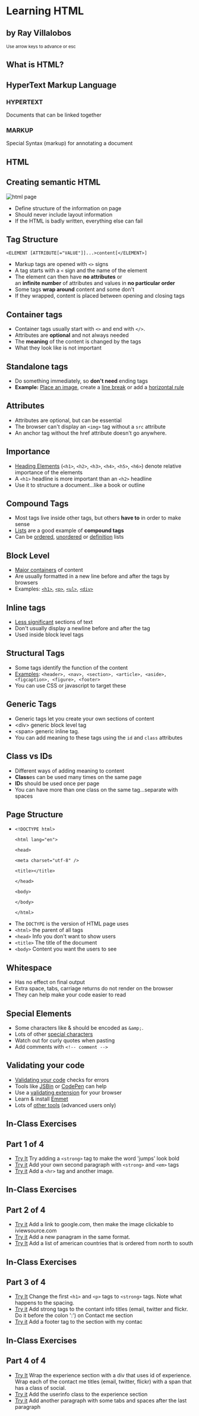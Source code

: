<h1>Learning HTML</h1>

<h2>by Ray Villalobos</h2>

<p><small>Use arrow keys to advance or esc</small></p>

</section>

  

<!-- ============================== slide -->

<section>

<h1>What is HTML?</h1>

<h2>HyperText Markup Language</h2>

  

<div class="fragment">

<h3>HYPERTEXT</h3>

<p>Documents that can be linked together</p>

</div>

  

<div class="fragment">

<h3>MARKUP</h3>

<p>Special Syntax (markup) for annotating a document</p>

</div>

</section>

  

<!-- ============================== slide -->

<section>

<h1>HTML</h1>

<h2>Creating semantic HTML</h2>

<img class="fragment" src="[images/webpage.png](images/webpage.png)" alt="html page">

<ul>

<li class="fragment">Define structure of the information on page</li>

<li class="fragment">Should never include layout information</li>

<li class="fragment">If the HTML is badly written, everything else can fail</li>

</ul>

</section>

  

<!-- ============================== slide -->

<section>

<h1>Tag Structure</h1>

<pre><code class="html" contenteditable>&lt;ELEMENT [ATTRIBUTE[=&quot;VALUE&quot;]]...&gt;content[&lt;/ELEMENT&gt;]</code></pre>

<ul>

<li class="fragment">Markup tags are opened with <code>&lt;&gt;</code> signs</li>

<li class="fragment">A tag starts with a <code>&lt;</code> sign and the name of the element</li>

<li class="fragment">The element can then have <strong>no attributes</strong> or <br />an <strong>infinite number</strong> of attributes and values in <strong>no particular order</strong></li>

<li class="fragment">Some tags <strong>wrap around</strong> content and some don't</code></li>

<li class="fragment">If they wrapped, content is placed between opening and closing tags</li>

</ul>

</section>

  

<!-- ============================== slide -->

<section>

<h1>Container tags</h1>

<ul>

<li class="fragment">Container tags usually start with <code contenteditable="true">&lt;&gt;</code> and end with <code contenteditable="true">&lt;/&gt;</code>.</li>

<li class="fragment">Attributes are <strong>optional</strong> and not always needed</li>

<li class="fragment">The <strong>meaning</strong> of the content is changed by the tags</li>

<li class="fragment">What they look like is not important</li>

</ul>

</section>

  

<!-- ============================== slide -->

<section>

<h1>Standalone tags</h1>

<ul>

<li class="fragment">Do something immediately, so <strong>don't need</strong> ending tags</li>

<li class="fragment"><strong>Example:</strong> <a href="[http://www.w3schools.com/tags/tag_img.asp](http://www.w3schools.com/tags/tag_img.asp)">Place an image</a>, create a <a href="[http://www.w3schools.com/tags/tag_br.asp](http://www.w3schools.com/tags/tag_br.asp)">line break</a> or add a <a href="[http://www.w3schools.com/tags/tag_hr.asp](http://www.w3schools.com/tags/tag_hr.asp)">horizontal rule</a></li>

</ul>

</section>

  

<!-- ============================== slide -->

<section>

<h1>Attributes</h1>

<ul>

<li class="fragment">Attributes are optional, but can be essential</li>

<li class="fragment">The browser can't display an <code>&lt;img&gt;</code> tag without a <code>src</code> attribute</li>

<li class="fragment">An anchor tag without the href attribute doesn't go anywhere.</li>

</ul>

</section>

  

<!-- ============================== slide -->

<section>

<h1>Importance</h1>

<ul>

<li class="fragment"><a href="[https://developer.mozilla.org/en-US/docs/Web/HTML/Element/Heading_Elements](https://developer.mozilla.org/en-US/docs/Web/HTML/Element/Heading_Elements)">Heading Elements</a> (<code>&lt;h1&gt;</code>, <code>&lt;h2&gt;</code>, <code>&lt;h3&gt;</code>, <code>&lt;h4&gt;</code>, <code>&lt;h5&gt;</code>, <code>&lt;h6&gt;</code>) denote relative importance of the elements</li>

<li class="fragment">A <code>&lt;h1&gt;</code> headline is more important than an <code>&lt;h2&gt;</code> headline</li>

<li class="fragment">Use it to structure a document...like a book or outline</li>

</ul>

</section>

  

<!-- ============================== slide -->

<section>

<h1>Compound Tags</h1>

<ul>

<li class="fragment">Most tags live inside other tags, but others <strong>have to</strong> in order to make sense</li>

<li class="fragment"><a href="[https://developer.mozilla.org/en-US/docs/Web/HTML/Element/ul](https://developer.mozilla.org/en-US/docs/Web/HTML/Element/ul)">Lists</a> are a good example of <strong>compound tags</strong></li>

<li class="fragment">Can be <a href="[https://developer.mozilla.org/en-US/docs/Web/HTML/Element/ol](https://developer.mozilla.org/en-US/docs/Web/HTML/Element/ol)">ordered</a>, <a href="[https://developer.mozilla.org/en-US/docs/Web/HTML/Element/ul](https://developer.mozilla.org/en-US/docs/Web/HTML/Element/ul)">unordered</a> or <a href="[https://developer.mozilla.org/en-US/docs/Web/HTML/Element/dl](https://developer.mozilla.org/en-US/docs/Web/HTML/Element/dl)">definition</a> lists</li>

</ul>

</section>

  

<!-- ============================== slide -->

<section>

<h1>Block Level</h1>

<ul>

<li class="fragment"><a href="[https://developer.mozilla.org/en-US/docs/Web/HTML/Block-level_elements](https://developer.mozilla.org/en-US/docs/Web/HTML/Block-level_elements)">Major containers</a> of content</li>

<li class="fragment">Are usually formatted in a new line before and after the tags by browsers</li>

<li class="fragment">Examples: <code><a href="[https://developer.mozilla.org/en-US/docs/Web/HTML/Element/Heading_Elements](https://developer.mozilla.org/en-US/docs/Web/HTML/Element/Heading_Elements)">&lt;h1&gt;</a></code>, <code><a href="[https://developer.mozilla.org/en-US/docs/Web/HTML/Element/p](https://developer.mozilla.org/en-US/docs/Web/HTML/Element/p)">&lt;p&gt;</a></code>, <code><a href="[https://developer.mozilla.org/en-US/docs/Web/HTML/Element/ul](https://developer.mozilla.org/en-US/docs/Web/HTML/Element/ul)">&lt;ul&gt;</a></code>, <code><a href="[https://developer.mozilla.org/en-US/docs/Web/HTML/Element/div](https://developer.mozilla.org/en-US/docs/Web/HTML/Element/div)">&lt;div&gt;</a></code></li>

</ul>

</section>

  

<!-- ============================== slide -->

<section>

<h1>Inline tags</h1>

<ul>

<li class="fragment"><a href="[https://developer.mozilla.org/en-US/docs/Web/HTML/Inline_elemente](https://developer.mozilla.org/en-US/docs/Web/HTML/Inline_elemente)">Less significant</a> sections of text</li>

<li class="fragment">Don't usually display a newline before and after the tag</li>

<li class="fragment">Used inside block level tags</li>

</ul>

</section>

  

<!-- ============================== slide -->

<section>

<h1>Structural Tags</h1>

<ul>

<li class="fragment">Some tags identify the function of the content</li>

<li class="fragment"><a href="[http://www.w3schools.com/html/html5_semantic_elements.asp](http://www.w3schools.com/html/html5_semantic_elements.asp)">Examples</a>: <code>&lt;header&gt;, &lt;nav&gt;, &lt;section&gt;, &lt;article&gt;, &lt;aside&gt;, &lt;figcaption&gt;, &lt;figure&gt;, &lt;footer&gt;</code></li>

<li class="fragment">You can use CSS or javascript to target these</li>

</ul>

</section>

  

<!-- ============================== slide -->

<section>

<h1>Generic Tags</h1>

<ul>

<li class="fragment">Generic tags let you create your own sections of content</li>

<li class="fragment">&lt;div&gt; generic block level tag</li>

<li class="fragment">&lt;span&gt; generic inline tag.</li>

<li class="fragment">You can add meaning to these tags using the <code>id</code> and <code>class</code> attributes</li>

</ul>

</section>

  

<!-- ============================== slide -->

<section>

<h1>Class vs IDs</h1>

<ul>

<li class="fragment">Different ways of adding meaning to content</li>

<li class="fragment"><strong>Class</strong>es can be used many times on the same page</li>

<li class="fragment"><strong>ID</strong>s should be used once per page</li>

<li class="fragment">You can have more than one class on the same tag...separate with spaces</li>

</ul>

</section>

  

<!-- ============================== slide -->

<section>

<h1>Page Structure</h1>

<ul>

<li class="fragment">

<pre><code class="html" contenteditable>&lt;!DOCTYPE html&gt;

&lt;html lang=&quot;en&quot;&gt;

&lt;head&gt;

&lt;meta charset=&quot;utf-8&quot; /&gt;

&lt;title&gt;&lt;/title&gt;

&lt;/head&gt;

&lt;body&gt;

&lt;/body&gt;

&lt;/html&gt;</code></pre>

</li>

<li class="fragment">The <code>DOCTYPE</code> is the version of HTML page uses</li>

<li class="fragment"><code>&lt;html&gt;</code> the parent of all tags</li>

<li class="fragment"><code>&lt;head&gt;</code> Info you don't want to show users</li>

<li class="fragment"><code>&lt;title&gt;</code> The title of the document</li>

<li class="fragment"><code>&lt;body&gt;</code> Content you want the users to see</li>

</ul>

</section>

  

<!-- ============================== slide -->

<section>

<h1>Whitespace</h1>

<ul>

<li class="fragment">Has no effect on final output</li>

<li class="fragment">Extra space, tabs, carriage returns do not render on the browser</li>

<li class="fragment">They can help make your code easier to read</li>

</ul>

</section>

  

<!-- ============================== slide -->

<section>

<h1>Special Elements</h1>

<ul>

<li class="fragment">Some characters like &amp; should be encoded as <code>&amp;amp;</code>.</li>

<li class="fragment">Lots of other <a href="[http://www.zytrax.com/tech/web/entities.html](http://www.zytrax.com/tech/web/entities.html)">special characters</a></li>

<li class="fragment">Watch out for curly quotes when pasting</li>

<li class="fragment">Add comments with <code>&lt;!-- comment --&gt;</code></li>

</ul>

</section>

  

<!-- ============================== slide -->

<section>

<h1>Validating your code</h1>

<ul>

<li class="fragment"><a href="[http://validator.w3.org/](http://validator.w3.org/)">Validating your code</a> checks for errors</li>

<li class="fragment">Tools like <a href="[http://jsbin.com/](http://jsbin.com/)">JSBin</a> or <a href="[http://codepen.io/](http://codepen.io/)">CodePen</a> can help</li>

<li class="fragment">Use a <a href="[https://chrome.google.com/webstore/detail/html-validator/cgndfbhngibokieehnjhbjkkhbfmhojo](https://chrome.google.com/webstore/detail/html-validator/cgndfbhngibokieehnjhbjkkhbfmhojo)">validating extension</a> for your browser</li>

<li class="fragment">Learn &amp; install <a href="[http://emmet.io/](http://emmet.io/)">Emmet</a></li>

<li class="fragment">Lots of <a href="[http://iviewsource.com/presentations/errorfreetooling/#/](http://iviewsource.com/presentations/errorfreetooling/#/)">other tools</a> (advanced users only)</li>

</ul>

</section>

  

<!-- ============================== slide -->

<section>

<h1>In-Class Exercises</h1>

<h2>Part 1 of 4</h2>

<ul>

<li class="fragment"><a class="jsbin-embed" href="[http://jsbin.com/uSAJuraM/1/embed?html,output](http://jsbin.com/uSAJuraM/1/embed?html,output)">Try It</a> Try adding a <code>&lt;strong&gt;</code> tag to make the word 'jumps' look bold</li>

<li class="fragment"><a class="jsbin-embed" href="[http://jsbin.com/igECUTO/3/embed?html,output](http://jsbin.com/igECUTO/3/embed?html,output)">Try it</a> Add your own second paragraph with <code>&lt;strong&gt;</code> and <code>&lt;em&gt;</code> tags</li>

<li class="fragment"><a class="jsbin-embed" href="[http://jsbin.com/ExumosIZ/2/embed?html,output](http://jsbin.com/ExumosIZ/2/embed?html,output)">Try it</a> Add a <code>&lt;hr&gt;</code> tag and another image.</li>

</ul>

</section>

  

<section>

<h1>In-Class Exercises</h1>

<h2>Part 2 of 4</h2>

<ul>

<li class="fragment"><a class="jsbin-embed" href="[http://jsbin.com/oxIWowu/2/embed?html,output](http://jsbin.com/oxIWowu/2/embed?html,output)">Try it</a> Add a link to google.com, then make the image clickable to iviewsource.com</li>

<li class="fragment"><a class="jsbin-embed" href="[http://jsbin.com/olOmAHUM/1/embed?html,output](http://jsbin.com/olOmAHUM/1/embed?html,output)">Try it</a> Add a new panagram in the same format.</li>

<li class="fragment"><a class="jsbin-embed" href="[http://jsbin.com/uyuqequ/1/embed?html,output](http://jsbin.com/uyuqequ/1/embed?html,output)">Try It</a> Add a list of american countries that is ordered from north to south</li>

</ul>

</section>

  

<section>

<h1>In-Class Exercises</h1>

<h2>Part 3 of 4</h2>

<ul>

<li class="fragment"><a class="jsbin-embed" href="[http://jsbin.com/uyuqequ/4/embed?html,output](http://jsbin.com/uyuqequ/4/embed?html,output)">Try It</a> Change the first <code>&lt;h1&gt;</code> and <code>&lt;p&gt;</code> tags to <code>&lt;strong&gt;</code> tags. Note what happens to the spacing.</li>

<li class="fragment"><a class="jsbin-embed" href="[http://jsbin.com/iNUSOqI/3/embed?html,output](http://jsbin.com/iNUSOqI/3/embed?html,output)">Try it</a> Add strong tags to the contant info titles (email, twitter and flickr. Do it before the colon ':') on Contact me section</li>

<li class="fragment"><a class="jsbin-embed" href="[http://jsbin.com/IFuLUTi/2/embed?html,output](http://jsbin.com/IFuLUTi/2/embed?html,output)">Try it</a> Add a footer tag to the section with my contac</li>

</ul>

</section>

  

<section>

<h1>In-Class Exercises</h1>

<h2>Part 4 of 4</h2>

<ul>

<li class="fragment"><a class="jsbin-embed" href="[http://jsbin.com/iKAhOdUR/2/embed?html,output](http://jsbin.com/iKAhOdUR/2/embed?html,output)">Try It</a> Wrap the experience section with a div that uses id of experience. Wrap each of the contact me titles (email, twitter, flickr) with a span that has a class of social.</li>

<li class="fragment"><a class="jsbin-embed" href="[http://jsbin.com/ibesIXi/1/embed?html,output](http://jsbin.com/ibesIXi/1/embed?html,output)">Try it</a> Add the userinfo class to the experience section</li>

<li class="fragment"><a class="jsbin-embed" href="[http://jsbin.com/ONAyUgOh/2/embed?html,output](http://jsbin.com/ONAyUgOh/2/embed?html,output)">Try it</a> Add another paragraph with some tabs and spaces after the last paragraph</li>

</ul>

</section>
